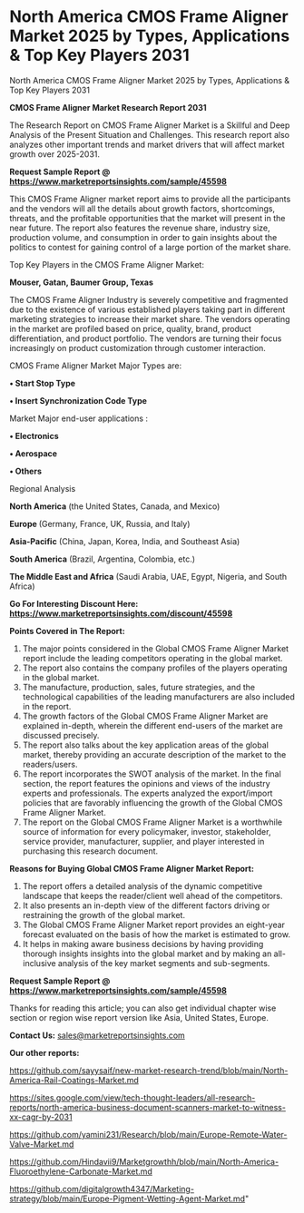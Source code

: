 # North America CMOS Frame Aligner Market 2025 by Types, Applications & Top Key Players 2031
North America CMOS Frame Aligner Market 2025 by Types, Applications & Top Key Players 2031

<strong>CMOS Frame Aligner Market Research Report 2031</strong>

The Research Report on CMOS Frame Aligner Market is a Skillful and Deep Analysis of the Present Situation and Challenges. This research report also analyzes other important trends and market drivers that will affect market growth over 2025-2031.

<strong>Request Sample Report @ <a href=https://www.marketreportsinsights.com/sample/45598>https://www.marketreportsinsights.com/sample/45598</a></strong>

This CMOS Frame Aligner market report aims to provide all the participants and the vendors will all the details about growth factors, shortcomings, threats, and the profitable opportunities that the market will present in the near future. The report also features the revenue share, industry size, production volume, and consumption in order to gain insights about the politics to contest for gaining control of a large portion of the market share.

Top Key Players in the CMOS Frame Aligner Market:

<strong>Mouser, Gatan, Baumer Group, Texas</strong>

The CMOS Frame Aligner Industry is severely competitive and fragmented due to the existence of various established players taking part in different marketing strategies to increase their market share. The vendors operating in the market are profiled based on price, quality, brand, product differentiation, and product portfolio. The vendors are turning their focus increasingly on product customization through customer interaction.

CMOS Frame Aligner Market Major Types are:

<strong>•  Start Stop Type

•  Insert Synchronization Code Type</strong>

Market Major end-user applications :

<strong>•  Electronics

•  Aerospace

•  Others</strong>

Regional Analysis

</u><strong><b>North America</b></strong> (the United States, Canada, and Mexico)

<strong><b>Europe </b></strong>(Germany, France, UK, Russia, and Italy)

<strong><b>Asia-Pacific</b></strong> (China, Japan, Korea, India, and Southeast Asia)

<strong><b>South America</b></strong> (Brazil, Argentina, Colombia, etc.)

<strong><b>The Middle East and Africa</b></strong> (Saudi Arabia, UAE, Egypt, Nigeria, and South Africa)

<strong>Go For Interesting Discount Here: <a href=https://www.marketreportsinsights.com/discount/45598>https://www.marketreportsinsights.com/discount/45598</a></strong>

<strong>Points Covered in The Report:</strong>
<ol>
  <li>The major points considered in the Global CMOS Frame Aligner Market report include the leading competitors operating in the global market.</li>
  <li>The report also contains the company profiles of the players operating in the global market.</li>
  <li>The manufacture, production, sales, future strategies, and the technological capabilities of the leading manufacturers are also included in the report.</li>
  <li>The growth factors of the Global CMOS Frame Aligner Market are explained in-depth, wherein the different end-users of the market are discussed precisely.</li>
  <li>The report also talks about the key application areas of the global market, thereby providing an accurate description of the market to the readers/users.</li>
  <li>The report incorporates the SWOT analysis of the market. In the final section, the report features the opinions and views of the industry experts and professionals. The experts analyzed the export/import policies that are favorably influencing the growth of the Global CMOS Frame Aligner Market.</li>
  <li>The report on the Global CMOS Frame Aligner Market is a worthwhile source of information for every policymaker, investor, stakeholder, service provider, manufacturer, supplier, and player interested in purchasing this research document.</li>
</ol>
<strong>Reasons for Buying Global CMOS Frame Aligner Market Report:</strong>

<ol>
  <li>The report offers a detailed analysis of the dynamic competitive landscape that keeps the reader/client well ahead of the competitors.</li>
  <li>It also presents an in-depth view of the different factors driving or restraining the growth of the global market.</li>
  <li>The Global CMOS Frame Aligner Market report provides an eight-year forecast evaluated on the basis of how the market is estimated to grow.</li>
  <li>It helps in making aware business decisions by having providing thorough insights insights into the global market and by making an all-inclusive analysis of the key market segments and sub-segments.</li>
</ol>
<strong>Request Sample Report @ <a href=https://www.marketreportsinsights.com/sample/45598>https://www.marketreportsinsights.com/sample/45598</a></strong>


Thanks for reading this article; you can also get individual chapter wise section or region wise report version like Asia, United States, Europe.

<strong>Contact Us:</strong>
sales@marketreportsinsights.com

<strong>Our other reports:</strong>

<a href=https://github.com/sayysaif/new-market-research-trend/blob/main/North-America-Rail-Coatings-Market.md>https://github.com/sayysaif/new-market-research-trend/blob/main/North-America-Rail-Coatings-Market.md</a>

<a href=https://sites.google.com/view/tech-thought-leaders/all-research-reports/north-america-business-document-scanners-market-to-witness-xx-cagr-by-2031>https://sites.google.com/view/tech-thought-leaders/all-research-reports/north-america-business-document-scanners-market-to-witness-xx-cagr-by-2031</a>

<a href=https://github.com/yamini231/Research/blob/main/Europe-Remote-Water-Valve-Market.md>https://github.com/yamini231/Research/blob/main/Europe-Remote-Water-Valve-Market.md</a>

<a href=https://github.com/Hindavii9/Marketgrowthh/blob/main/North-America-Fluoroethylene-Carbonate-Market.md>https://github.com/Hindavii9/Marketgrowthh/blob/main/North-America-Fluoroethylene-Carbonate-Market.md</a>

<a href=https://github.com/digitalgrowth4347/Marketing-strategy/blob/main/Europe-Pigment-Wetting-Agent-Market.md>https://github.com/digitalgrowth4347/Marketing-strategy/blob/main/Europe-Pigment-Wetting-Agent-Market.md</a>"
